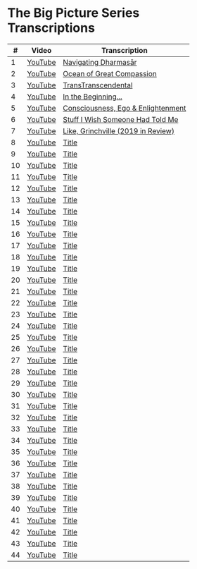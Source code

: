 # The Big Picture Series Transcriptions

| # | Video | Transcription |
| --- | --- | --- |
| 1 | [YouTube](https://www.youtube.com/watch?v=gLXKC6zop-8) | [Navigating Dharmasār](BigPicture01.md) | 
| 2 | [YouTube](https://www.youtube.com/watch?v=h_SwYd9QqIU) | [Ocean of Great Compassion](BigPicture02.md) | 
| 3 | [YouTube](https://www.youtube.com/watch?v=sG_Lfdvch50) | [TransTranscendental](BigPicture03.md) | 
| 4 | [YouTube](https://www.youtube.com/watch?v=prI3OFheS24) | [In the Beginning...](BigPicture04.md) | 
| 5 | [YouTube](https://www.youtube.com/watch?v=Bb2FB9LWt24) | [Consciousness, Ego & Enlightenment](BigPicture05.md) | 
| 6 | [YouTube](https://www.youtube.com/watch?v=HetakCu8pwM) | [Stuff I Wish Someone Had Told Me](BigPicture06.md) | 
| 7 | [YouTube](https://www.youtube.com/watch?v=Cw8AyEo6AYA) | [Like, Grinchville (2019 in Review)](BigPicture07.md) | 
| 8 | [YouTube]() | [Title](BigPicture08.md) | 
| 9 | [YouTube]() | [Title](BigPicture09.md) | 
| 10 | [YouTube]() | [Title](BigPicture10.md) | 
| 11 | [YouTube]() | [Title](BigPicture11.md) | 
| 12 | [YouTube]() | [Title](BigPicture12.md) | 
| 13 | [YouTube]() | [Title](BigPicture13.md) | 
| 14 | [YouTube]() | [Title](BigPicture14.md) | 
| 15 | [YouTube]() | [Title](BigPicture15.md) | 
| 16 | [YouTube]() | [Title](BigPicture16.md) | 
| 17 | [YouTube]() | [Title](BigPicture17.md) | 
| 18 | [YouTube]() | [Title](BigPicture18.md) | 
| 19 | [YouTube]() | [Title](BigPicture19.md) | 
| 20 | [YouTube]() | [Title](BigPicture20.md) | 
| 21 | [YouTube]() | [Title](BigPicture21.md) | 
| 22 | [YouTube]() | [Title](BigPicture22.md) | 
| 23 | [YouTube]() | [Title](BigPicture23.md) | 
| 24 | [YouTube]() | [Title](BigPicture24.md) | 
| 25 | [YouTube]() | [Title](BigPicture25.md) | 
| 26 | [YouTube]() | [Title](BigPicture26.md) | 
| 27 | [YouTube]() | [Title](BigPicture27.md) | 
| 28 | [YouTube]() | [Title](BigPicture28.md) | 
| 29 | [YouTube]() | [Title](BigPicture29.md) | 
| 30 | [YouTube]() | [Title](BigPicture30.md) | 
| 31 | [YouTube]() | [Title](BigPicture31.md) | 
| 32 | [YouTube]() | [Title](BigPicture32.md) | 
| 33 | [YouTube]() | [Title](BigPicture33.md) | 
| 34 | [YouTube]() | [Title](BigPicture34.md) | 
| 35 | [YouTube]() | [Title](BigPicture35.md) | 
| 36 | [YouTube]() | [Title](BigPicture36.md) | 
| 37 | [YouTube]() | [Title](BigPicture37.md) | 
| 38 | [YouTube]() | [Title](BigPicture38.md) | 
| 39 | [YouTube]() | [Title](BigPicture39.md) | 
| 40 | [YouTube]() | [Title](BigPicture40.md) | 
| 41 | [YouTube]() | [Title](BigPicture41.md) | 
| 42 | [YouTube]() | [Title](BigPicture42.md) | 
| 43 | [YouTube]() | [Title](BigPicture43.md) | 
| 44 | [YouTube]() | [Title](BigPicture44.md) | 
